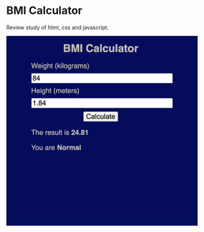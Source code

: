 # BMI Calculator

Review study of html, css and javascript.

![screenshot](/assets/img/bmi-calculator.png)
